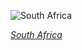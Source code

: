 
![South Africa](https://www.gstatic.com/prettyearth/assets/full/1374.jpg)

*[South Africa](https://www.google.com/maps/@-26.209861,28.026977,17z/data=!3m1!1e3)*
